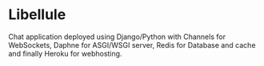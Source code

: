 # Libellule

Chat application deployed using Django/Python with Channels for WebSockets, Daphne for ASGI/WSGI server,
Redis for Database and cache and finally Heroku for webhosting.
